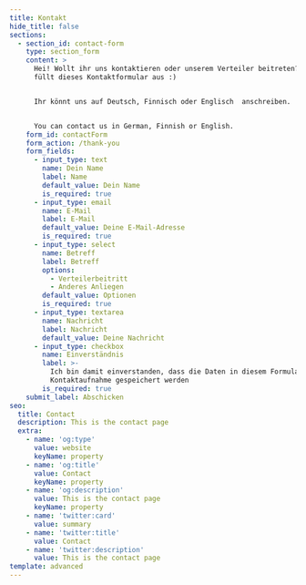 ```yaml
---
title: Kontakt
hide_title: false
sections:
  - section_id: contact-form
    type: section_form
    content: >
      Hei! Wollt ihr uns kontaktieren oder unserem Verteiler beitreten? Dann
      füllt dieses Kontaktformular aus :)


      Ihr könnt uns auf Deutsch, Finnisch oder Englisch  anschreiben.


      You can contact us in German, Finnish or English.
    form_id: contactForm
    form_action: /thank-you
    form_fields:
      - input_type: text
        name: Dein Name
        label: Name
        default_value: Dein Name
        is_required: true
      - input_type: email
        name: E-Mail
        label: E-Mail
        default_value: Deine E-Mail-Adresse
        is_required: true
      - input_type: select
        name: Betreff
        label: Betreff
        options:
          - Verteilerbeitritt
          - Anderes Anliegen
        default_value: Optionen
        is_required: true
      - input_type: textarea
        name: Nachricht
        label: Nachricht
        default_value: Deine Nachricht
      - input_type: checkbox
        name: Einverständnis
        label: >-
          Ich bin damit einverstanden, dass die Daten in diesem Formular zur
          Kontaktaufnahme gespeichert werden
        is_required: true
    submit_label: Abschicken
seo:
  title: Contact
  description: This is the contact page
  extra:
    - name: 'og:type'
      value: website
      keyName: property
    - name: 'og:title'
      value: Contact
      keyName: property
    - name: 'og:description'
      value: This is the contact page
      keyName: property
    - name: 'twitter:card'
      value: summary
    - name: 'twitter:title'
      value: Contact
    - name: 'twitter:description'
      value: This is the contact page
template: advanced
---
```


